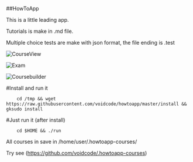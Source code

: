 ##HowToApp

This is a little leading app.

Tutorials is make in .md file. 

Multiple choice tests are make with json format, the file ending is .test

![CourseView](https://raw.githubusercontent.com/voidcode/howtoapp/master/PR/HowToApp_001.png)

![Exam](https://raw.githubusercontent.com/voidcode/howtoapp/master/PR/HowToApp_002.png)

![Coursebuilder](https://raw.githubusercontent.com/voidcode/howtoapp/master/PR/HowToApp_003.png)

#Install and run it
```
    cd /tmp && wget https://raw.githubusercontent.com/voidcode/howtoapp/master/install && gksudo install
```

#Just run it (after install)
```
    cd $HOME && ./run
```

All courses in save in /home/user/.howtoapp-courses/ 

Try see (https://github.com/voidcode/.howtoapp-courses)